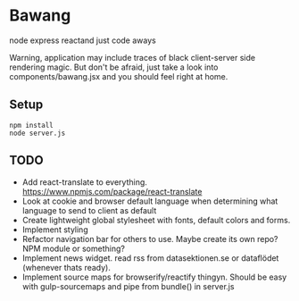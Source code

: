 # Bawang
node express reactand just code aways

Warning, application may include traces of black client-server side rendering magic.
But don't be afraid, just take a look into components/bawang.jsx and you should feel right at home.

## Setup

    npm install
    node server.js

## TODO
* Add react-translate to everything. https://www.npmjs.com/package/react-translate
* Look at cookie and browser default language when determining what language to send to client as default
* Create lightweight global stylesheet with fonts, default colors and forms.
* Implement styling
* Refactor navigation bar for others to use. Maybe create its own repo? NPM module or something?
* Implement news widget. read rss from datasektionen.se or dataflödet (whenever thats ready).
* Implement source maps for browserify/reactify thingyn. Should be easy with gulp-sourcemaps and pipe from bundle() in server.js
